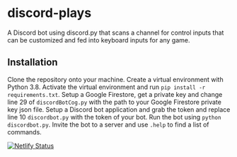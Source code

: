 # discord-plays 
A Discord bot using discord.py that scans a channel for control inputs that can be customized and fed into keyboard inputs for any game.

## Installation
Clone the repository onto your machine.
Create a virtual environment with Python 3.8.
Activate the virtual environment and run `pip install -r requirements.txt`.
Setup a Google Firestore, get a private key and change line 29 of `discordBotCog.py` with the path to your Google Firestore private key json file.
Setup a Discord bot application and grab the token and replace line 10 `discordbot.py` with the token of your bot.
Run the bot using `python discordbot.py`.
Invite the bot to a server and use `.help` to find a list of commands.

[![Netlify Status](https://api.netlify.com/api/v1/badges/e4f8d556-f669-4059-ab24-97d511ab61a2/deploy-status)](https://app.netlify.com/sites/discord-plays/deploys)